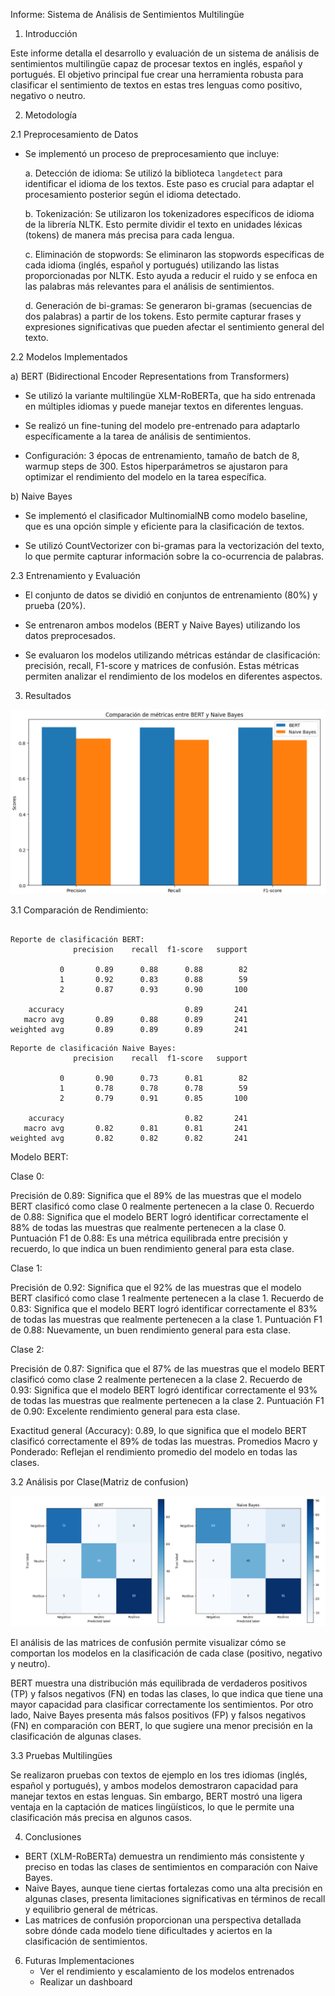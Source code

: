 Informe: Sistema de Análisis de Sentimientos Multilingüe

1. Introducción

Este informe detalla el desarrollo y evaluación de un sistema de análisis de sentimientos multilingüe capaz de procesar textos en inglés, español y portugués. El objetivo principal fue crear una herramienta robusta para clasificar el sentimiento de textos en estas tres lenguas como positivo, negativo o neutro.

2. Metodología

2.1 Preprocesamiento de Datos

- Se implementó un proceso de preprocesamiento que incluye:
  
  a. Detección de idioma: Se utilizó la biblioteca `langdetect` para identificar el idioma de los textos. Este paso es crucial para adaptar el procesamiento posterior según el idioma detectado.
  
  b. Tokenización: Se utilizaron los tokenizadores específicos de idioma de la librería NLTK. Esto permite dividir el texto en unidades léxicas (tokens) de manera más precisa para cada lengua.
  
  c. Eliminación de stopwords: Se eliminaron las stopwords específicas de cada idioma (inglés, español y portugués) utilizando las listas proporcionadas por NLTK. Esto ayuda a reducir el ruido y se enfoca en las palabras más relevantes para el análisis de sentimientos.
  
  d. Generación de bi-gramas: Se generaron bi-gramas (secuencias de dos palabras) a partir de los tokens. Esto permite capturar frases y expresiones significativas que pueden afectar el sentimiento general del texto.

2.2 Modelos Implementados

a) BERT (Bidirectional Encoder Representations from Transformers)

   - Se utilizó la variante multilingüe XLM-RoBERTa, que ha sido entrenada en múltiples idiomas y puede manejar textos en diferentes lenguas.
     
   - Se realizó un fine-tuning del modelo pre-entrenado para adaptarlo específicamente a la tarea de análisis de sentimientos.

    
   - Configuración: 3 épocas de entrenamiento, tamaño de batch de 8, warmup steps de 300. Estos hiperparámetros se ajustaron para optimizar el rendimiento del modelo en la tarea específica.


b) Naive Bayes

   - Se implementó el clasificador MultinomialNB como modelo baseline, que es una opción simple y eficiente para la clasificación de textos.
     
   - Se utilizó CountVectorizer con bi-gramas para la vectorización del texto, lo que permite capturar información sobre la co-ocurrencia de palabras.

2.3 Entrenamiento y Evaluación

- El conjunto de datos se dividió en conjuntos de entrenamiento (80%) y prueba (20%).
  
- Se entrenaron ambos modelos (BERT y Naive Bayes) utilizando los datos preprocesados.
  
- Se evaluaron los modelos utilizando métricas estándar de clasificación: precisión, recall, F1-score y matrices de confusión. Estas métricas permiten analizar el rendimiento de los modelos en diferentes aspectos.

3. Resultados
   
 ![Texto alternativo](https://github.com/VanesaTaipe/C8286/blob/00665968e32ddff4282dffc6d15a63367e410ea3/Proyecto/Sprint2/imagenes/imagen.png)

3.1 Comparación de Rendimiento:
```

Reporte de clasificación BERT:
              precision    recall  f1-score   support

           0       0.89      0.88      0.88        82
           1       0.92      0.83      0.88        59
           2       0.87      0.93      0.90       100

    accuracy                           0.89       241
   macro avg       0.89      0.88      0.89       241
weighted avg       0.89      0.89      0.89       241

```

```
Reporte de clasificación Naive Bayes:
              precision    recall  f1-score   support

           0       0.90      0.73      0.81        82
           1       0.78      0.78      0.78        59
           2       0.79      0.91      0.85       100

    accuracy                           0.82       241
   macro avg       0.82      0.81      0.81       241
weighted avg       0.82      0.82      0.82       241

```

Modelo BERT:

Clase 0:

Precisión de 0.89: Significa que el 89% de las muestras que el modelo BERT clasificó como clase 0 realmente pertenecen a la clase 0. Recuerdo de 0.88: Significa que el modelo BERT logró identificar correctamente el 88% de todas las muestras que realmente pertenecen a la clase 0. Puntuación F1 de 0.88: Es una métrica equilibrada entre precisión y recuerdo, lo que indica un buen rendimiento general para esta clase.

Clase 1:

Precisión de 0.92: Significa que el 92% de las muestras que el modelo BERT clasificó como clase 1 realmente pertenecen a la clase 1. Recuerdo de 0.83: Significa que el modelo BERT logró identificar correctamente el 83% de todas las muestras que realmente pertenecen a la clase 1. Puntuación F1 de 0.88: Nuevamente, un buen rendimiento general para esta clase.

Clase 2:

Precisión de 0.87: Significa que el 87% de las muestras que el modelo BERT clasificó como clase 2 realmente pertenecen a la clase 2. Recuerdo de 0.93: Significa que el modelo BERT logró identificar correctamente el 93% de todas las muestras que realmente pertenecen a la clase 2. Puntuación F1 de 0.90: Excelente rendimiento general para esta clase.

Exactitud general (Accuracy): 0.89, lo que significa que el modelo BERT clasificó correctamente el 89% de todas las muestras. Promedios Macro y Ponderado: Reflejan el rendimiento promedio del modelo en todas las clases.

3.2 Análisis por Clase(Matriz de confusion)

 ![Texto alternativo](https://github.com/VanesaTaipe/C8286/blob/00665968e32ddff4282dffc6d15a63367e410ea3/Proyecto/Sprint2/imagenes/matri.png)

El análisis de las matrices de confusión permite visualizar cómo se comportan los modelos en la clasificación de cada clase (positivo, negativo y neutro). 

BERT muestra una distribución más equilibrada de verdaderos positivos (TP) y falsos negativos (FN) en todas las clases, lo que indica que tiene una mayor capacidad para clasificar correctamente los sentimientos. Por otro lado, Naive Bayes presenta más falsos positivos (FP) y falsos negativos (FN) en comparación con BERT, lo que sugiere una menor precisión en la clasificación de algunas clases.

3.3 Pruebas Multilingües

Se realizaron pruebas con textos de ejemplo en los tres idiomas (inglés, español y portugués), y ambos modelos demostraron capacidad para manejar textos en estas lenguas. Sin embargo, BERT mostró una ligera ventaja en la captación de matices lingüísticos, lo que le permite una clasificación más precisa en algunos casos.


4. Conclusiones
- BERT (XLM-RoBERTa) demuestra un rendimiento más consistente y preciso en todas las clases de sentimientos en comparación con Naive Bayes.
- Naive Bayes, aunque tiene ciertas fortalezas como una alta precisión en algunas clases, presenta limitaciones significativas en términos de recall y equilibrio general de métricas.
- Las matrices de confusión proporcionan una perspectiva detallada sobre dónde cada modelo tiene dificultades y aciertos en la clasificación de sentimientos.

6. Futuras Implementaciones
     - Ver el rendimiento y escalamiento de los modelos entrenados
     - Realizar un dashboard 

